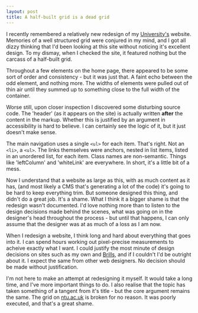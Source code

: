 ```yaml
---
layout: post
title: A half-built grid is a dead grid
---
```


I recently remembered a relatively new redesign of my [University's](http://ntu.ac.uk) website. Memories of a well structured grid were conjured in my mind, and I got all dizzy thinking that I'd been looking at this site without noticing it's excellent design. To my dismay, when I checked the site, it featured nothing but the carcass of a half-built grid.

Throughout a few elements on the home page, there appeared to be some sort of order and consistency - but it was just that. A faint echo between the odd element, and nothing more. The widths of elements were pulled out of thin air until they summed up to something close to the full width of the container.

Worse still, upon closer inspection I discovered some disturbing source code. The 'header' (as it appears on the site) is actually written **after** the content in the markup. Whether this is justified by an argument in accessibility is hard to believe. I can certainly see the logic of it, but it just doesn't make sense.

The main navigation uses a single `<ul>` for each item. That's right. Not an `<li>`, a `<ul>`. The links themselves were anchors, nested in list items, listed in an unordered list, for each item. Class names are non-semantic. Things like 'leftColumn' and 'whiteLink' are everywhere. In short, it's a little bit of a mess.

Now I understand that a website as large as this, with as much content as it has, (and most likely a CMS that's generating a lot of the code) it's going to be hard to keep everything trim. But someone designed this thing, and didn't do a great job. It's a shame. What I think it a bigger shame is that the redesign wasn't documented. I'd love nothing more than to listen to the design decisions made behind the scenes, what was going on in the designer's head throughout the process - but until that happens, I can only assume that the designer was at as much of a loss as I am now.

When I redesign a website, I think long and hard about everything that goes into it. I can spend hours working out pixel-precise measurements to acheive exactly what I want. I could justify the most minute of design decisions on sites such as my own and [Brills](http://brills.me), and if I couldn't I'd be outright about it. I expect the same from other web designers. No decision should be made without justification.

I'm not here to make an attempt at redesigning it myself. It would take a long time, and I've more important things to do. I also realise that the topic has taken something of a tangent from it's title - but the core argument remains the same. The grid on [ntu.ac.uk](http://ntu.ac.uk) is broken for no reason. It was poorly executed, and that's a great shame.
